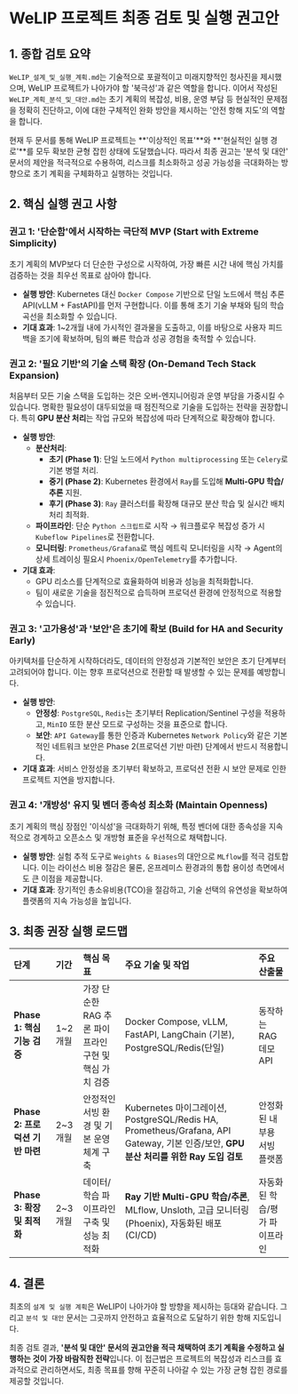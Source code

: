 # WeLIP 프로젝트 최종 검토 및 실행 권고안

## 1. 종합 검토 요약

`WeLIP_설계_및_실행_계획.md`는 기술적으로 포괄적이고 미래지향적인 청사진을 제시했으며, WeLIP 프로젝트가 나아가야 할 '북극성'과 같은 역할을 합니다. 이어서 작성된 `WeLIP_계획_분석_및_대안.md`는 초기 계획의 복잡성, 비용, 운영 부담 등 현실적인 문제점을 정확히 진단하고, 이에 대한 구체적인 완화 방안을 제시하는 '안전 항해 지도'의 역할을 합니다.

현재 두 문서를 통해 WeLIP 프로젝트는 **'이상적인 목표'**와 **'현실적인 실행 경로'**를 모두 확보한 균형 잡힌 상태에 도달했습니다. 따라서 최종 권고는 '분석 및 대안' 문서의 제안을 적극적으로 수용하여, 리스크를 최소화하고 성공 가능성을 극대화하는 방향으로 초기 계획을 구체화하고 실행하는 것입니다.

## 2. 핵심 실행 권고 사항

### 권고 1: '단순함'에서 시작하는 극단적 MVP (Start with Extreme Simplicity)

초기 계획의 MVP보다 더 단순한 구성으로 시작하여, 가장 빠른 시간 내에 핵심 가치를 검증하는 것을 최우선 목표로 삼아야 합니다.

- **실행 방안**: Kubernetes 대신 `Docker Compose` 기반으로 단일 노드에서 핵심 추론 API(vLLM + FastAPI)를 먼저 구현합니다. 이를 통해 초기 기술 부채와 팀의 학습 곡선을 최소화할 수 있습니다.
- **기대 효과**: 1~2개월 내에 가시적인 결과물을 도출하고, 이를 바탕으로 사용자 피드백을 조기에 확보하며, 팀의 빠른 학습과 성공 경험을 축적할 수 있습니다.

### 권고 2: '필요 기반'의 기술 스택 확장 (On-Demand Tech Stack Expansion)
처음부터 모든 기술 스택을 도입하는 것은 오버-엔지니어링과 운영 부담을 가중시킬 수 있습니다. 명확한 필요성이 대두되었을 때 점진적으로 기술을 도입하는 전략을 권장합니다. 특히 **GPU 분산 처리**는 작업 규모와 복잡성에 따라 단계적으로 확장해야 합니다.

- **실행 방안**:
    - **분산처리**:  
      - **초기 (Phase 1)**: 단일 노드에서 `Python multiprocessing` 또는 `Celery`로 기본 병렬 처리.  
      - **중기 (Phase 2)**: Kubernetes 환경에서 `Ray`를 도입해 **Multi-GPU 학습/추론** 지원.  
      - **후기 (Phase 3)**: `Ray` 클러스터를 확장해 대규모 분산 학습 및 실시간 배치 처리 최적화.  
    - **파이프라인**: 단순 `Python 스크립트`로 시작 → 워크플로우 복잡성 증가 시 `Kubeflow Pipelines`로 전환합니다.  
    - **모니터링**: `Prometheus/Grafana`로 핵심 메트릭 모니터링을 시작 → Agent의 상세 트레이싱 필요시 `Phoenix/OpenTelemetry`를 추가합니다.  
- **기대 효과**:  
  - GPU 리소스를 단계적으로 효율화하여 비용과 성능을 최적화합니다.  
  - 팀이 새로운 기술을 점진적으로 습득하며 프로덕션 환경에 안정적으로 적용할 수 있습니다.  

### 권고 3: '고가용성'과 '보안'은 초기에 확보 (Build for HA and Security Early)

아키텍처를 단순하게 시작하더라도, 데이터의 안정성과 기본적인 보안은 초기 단계부터 고려되어야 합니다. 이는 향후 프로덕션으로 전환할 때 발생할 수 있는 문제를 예방합니다.

- **실행 방안**:
    - **안정성**: `PostgreSQL`, `Redis`는 초기부터 Replication/Sentinel 구성을 적용하고, `MinIO` 또한 분산 모드로 구성하는 것을 표준으로 합니다.
    - **보안**: `API Gateway`를 통한 인증과 Kubernetes `Network Policy`와 같은 기본적인 네트워크 보안은 Phase 2(프로덕션 기반 마련) 단계에서 반드시 적용합니다.
- **기대 효과**: 서비스 안정성을 초기부터 확보하고, 프로덕션 전환 시 보안 문제로 인한 프로젝트 지연을 방지합니다.

### 권고 4: '개방성' 유지 및 벤더 종속성 최소화 (Maintain Openness)

초기 계획의 핵심 장점인 '이식성'을 극대화하기 위해, 특정 벤더에 대한 종속성을 지속적으로 경계하고 오픈소스 및 개방형 표준을 우선적으로 채택합니다.

- **실행 방안**: 실험 추적 도구로 `Weights & Biases`의 대안으로 `MLflow`를 적극 검토합니다. 이는 라이선스 비용 절감은 물론, 온프레미스 환경과의 통합 용이성 측면에서도 큰 이점을 제공합니다.
- **기대 효과**: 장기적인 총소유비용(TCO)을 절감하고, 기술 선택의 유연성을 확보하여 플랫폼의 지속 가능성을 높입니다.

## 3. 최종 권장 실행 로드맵

| 단계 | 기간 | 핵심 목표 | 주요 기술 및 작업 | 주요 산출물 |
| :--- | :--- | :--- | :--- | :--- |
| **Phase 1: 핵심 기능 검증** | 1~2개월 | 가장 단순한 RAG 추론 파이프라인 구현 및 핵심 가치 검증 | Docker Compose, vLLM, FastAPI, LangChain (기본), PostgreSQL/Redis(단일) | 동작하는 RAG 데모 API |
| **Phase 2: 프로덕션 기반 마련** | 2~3개월 | 안정적인 서빙 환경 및 기본 운영 체계 구축 | Kubernetes 마이그레이션, PostgreSQL/Redis HA, Prometheus/Grafana, API Gateway, 기본 인증/보안, **GPU 분산 처리를 위한 Ray 도입 검토** | 안정화된 내부용 서빙 플랫폼 |
| **Phase 3: 확장 및 최적화** | 2~3개월 | 데이터/학습 파이프라인 구축 및 성능 최적화 | **Ray 기반 Multi-GPU 학습/추론**, MLflow, Unsloth, 고급 모니터링(Phoenix), 자동화된 배포(CI/CD) | 자동화된 학습/평가 파이프라인 |

## 4. 결론

최초의 `설계 및 실행 계획`은 WeLIP이 나아가야 할 방향을 제시하는 등대와 같습니다. 그리고 `분석 및 대안` 문서는 그곳까지 안전하고 효율적으로 도달하기 위한 항해 지도입니다.

최종 검토 결과, **'분석 및 대안' 문서의 권고안을 적극 채택하여 초기 계획을 수정하고 실행하는 것이 가장 바람직한 전략**입니다. 이 접근법은 프로젝트의 복잡성과 리스크를 효과적으로 관리하면서도, 최종 목표를 향해 꾸준히 나아갈 수 있는 가장 균형 잡힌 경로를 제공할 것입니다. 